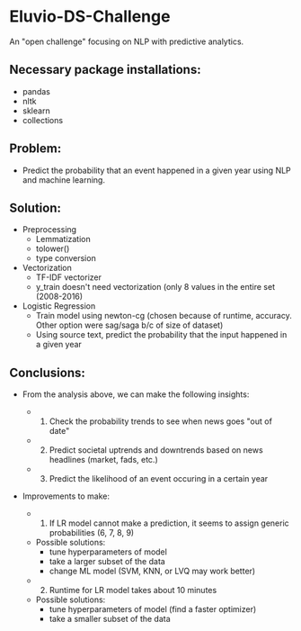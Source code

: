 # Eluvio-DS-Challenge
An "open challenge" focusing on NLP with predictive analytics.


## Necessary package installations:
- pandas
- nltk
- sklearn
- collections

## Problem:
- Predict the probability that an event happened in a given year using NLP and machine learning.

## Solution:
- Preprocessing
  - Lemmatization
  - tolower()
  - type conversion
- Vectorization
  - TF-IDF vectorizer
  - y_train doesn't need vectorization (only 8 values in the entire set (2008-2016)
- Logistic Regression
  - Train model using newton-cg (chosen because of runtime, accuracy. Other option were sag/saga b/c of size of dataset)
  - Using source text, predict the probability that the input happened in a given year

## Conclusions:
- From the analysis above, we can make the following insights:
  - 1. Check the probability trends to see when news goes "out of date"
  - 2. Predict societal uptrends and downtrends based on news headlines (market, fads, etc.)
  - 3. Predict the likelihood of an event occuring in a certain year

- Improvements to make:
  - 1. If LR model cannot make a prediction, it seems to assign generic probabilities (6, 7, 8, 9)
  - Possible solutions: 
    - tune hyperparameters of model
    - take a larger subset of the data
    - change ML model (SVM, KNN, or LVQ may work better)
  - 2. Runtime for LR model takes about 10 minutes
  - Possible solutions:
    - tune hyperparameters of model (find a faster optimizer)
    - take a smaller subset of the data


